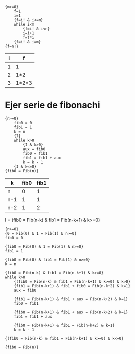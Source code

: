 ```
{m>=0}
	f=1
	i=1
	{f=i! & i<=m}
	while i<m
		{f=i! & i<n}
		i=i+1
		f=f*i
	{f=i! & i=m}
{f=n!}
```

| i   | f       |
| --- | ------- |
| 1   | 1       |
| 2   | 1\*2    |
| 3   | 1\*2\*3 |

# Ejer serie de fibonachi
```
{n>=0}
	fib0 = 0
	fib1 = 1
	k = n
	{I}
	while k>0
		{I & k>0}
		aux = fib0
		fib0 = fib1
		fib1 = fib1 + aux
		k = k - 1
	{I & k<=0}
{fib0 = Fib(n)}
```

| k   | fib0 | fib1 |
| --- | ---- | ---- |
| n   | 0    | 1    |
| n-1 | 1    | 1    |
| n-2 | 1    | 2    |

I = {fib0 = Fib(n-k) & fib1 = Fib(n-k+1) & k>=0}
```
{n>=0}
{0 = Fib(0) & 1 = Fib(1) & n>=0}
fib0 = 0

{fib0 = Fib(0) & 1 = Fib(1) & n>=0}
fib1 = 1

{fib0 = Fib(0) & fib1 = Fib(1) & n>=0}
k = n

{fib0 = Fib(n-k) & fib1 = Fib(n-k+1) & k>=0}
while k>0
	{(fib0 = Fib(n-k) & fib1 = Fib(n-k+1) & k>=0) & k>0}
	{fib1 = Fib(n-k+1) & fib1 + fib0 = Fib(n-k+2) & k=1}
	aux = fib0
	
	{fib1 = Fib(n-k+1) & fib1 + aux = Fib(n-k+2) & k=1}
	fib0 = fib1
	
	{fib0 = Fib(n-k+1) & fib1 + aux = Fib(n-k+2) & k=1}
	fib1 = fib1 + aux
	
	{fib0 = Fib(n-k+1) & fib1 = Fib(n-k+2) & k=1}
	k = k - 1
	
{(fib0 = Fib(n-k) & fib1 = Fib(n-k+1) & k>=0) & k<=0}

{fib0 = Fib(n)}
```